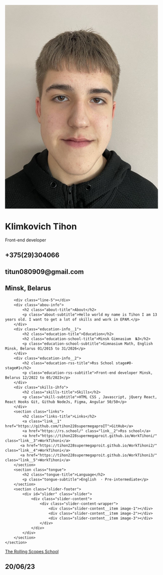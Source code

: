 <!DOCTYPE html>
<html lang="en">
<head>
    <meta charset="UTF-8">
    <meta name="viewport" content="width=device-width, initial-scale=1.0">
    <title>Cv-md</title>
     <link rel="shortcut icon" href="favicon.png" type="image/x-icon">
    <link rel="stylesheet" href="style.css">
</head>
<body>
    <header>
        <div class="header"></div>
    </header>
    <main class="main">
        <img src="myLogo.jpg" alt="logo" class="logo">
        <h1 class="main-title">Klimkovich Tihon</h1>
        <p class="main-subtitle">Front-end developer</p>
        <div class="line-1"></div>
        <h2 class="my-info-1">+375(29)304066</h2>
        <div class="line-2"></div>
        <h2 class="my-info-2">titun080909@gmail.com</h2>
        <div class="line-3"></div>
        <h2 class="my-info-4">Minsk, Belarus</h2>
        <div class="line-4"></div>
    </main>
    <section class="my-info">

        <div class="line-5"></div>
        <div class="abou-info">
            <h2 class="about-title">About</h2>
            <p class="about-subtitle">Hello world my name is Tihon I am 13 years old. I want to get a lot of skills and work in EPAM.</p>
        </div>
        <div class="education-info__1">
            <h2 class="education-title">Education</h2>
            <h2 class="education-school-title">Minsk Gimnasium  №3</h2>
            <p class="education-school-subtitle">Gimnasium Math, English Minsk, Belarus 01/2015 to 31/2026</p>
        </div>
        <div class="education-info__2">
            <h2 class="education-rss-title">Rss School stage#0-stage#1</h2>
            <p class="education-rss-subtitle">Front-end developer Minsk, Belarus 12/2022 to 05/2023</p>
        </div>
        <div class="skills-ihfo">
            <h2 class="skills-title">Skills</h2>
            <p class="skill-subtitle">HTML CSS , Javascript, jQuery React, React Hooks Git, Github NodeJs, Figma, Angular 50/50</p>
        </div>
        <section class="links">
            <h2 class="links-title">Links</h2>
            <a class="link__1" href="https://github.com/tihon228supermegaproIT">GitHub</a>
            <a href="https://rs.school/" class="link__2">Rss school</a>
            <a href="https://tihon228supermegaproit.github.io/WorkTihoni/" class="link__3">WorkTihoni</a>
           <a href="https://tihon228supermegaproit.github.io/WorkTihoni2/" class="link__4">WorkTihoni</a>
           <a href="https://tihon228supermegaproit.github.io/WorkTihoni3/" class="link__5">WorkTihoni</a>
        </section>
        <section class="tongue">
            <h2 class="tongue-title">Language</h2>
            <p class="tongue-subtitle">English  · Pre-intermediate</p>
        </section>
        <section class="slider-footer">
            <div id="slider" class="slider">
                <div class="slider-content">
                    <div class="slider-content-wrapper">
                        <div class="slider-content__item image-1"></div>
                        <div class="slider-content__item image-2"></div>
                        <div class="slider-content__item image-3"></div>
                    </div>
                </div>
            </div>
        </section>
    </section>
   <footer class="footer">
       <div class="footer-content">
        <div class="line__footer"></div>
        <a href="https://rs.school/" class="rssschool-title">The Rolling Scopes School</a>
        <h2 class="date-title">20/06/23</h2>
    </div>
   </footer>
    <script src="app.js"></script>
</body>
</html>
